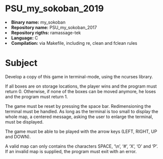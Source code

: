 # PSU_my_sokoban_2019

<li><strong>Binary name:</strong> my_sokoban</li>
<li><strong>Repository name:</strong> PSU_my_sokoban_2017</li>
<li><strong>Repository rigths:</strong> ramassage-tek</li>
<li><strong>Language:</strong> C</li>
<li><strong>Compilation:</strong> via Makefile, including re, clean and fclean rules</li>

# Subject

Develop a copy of this game in terminal-mode, using the ncurses library.

If all boxes are on storage locations, the player wins and the program must return 0. Otherwise, if none of the boxes can be moved anymore, he loses and the program must return 1.

The game must be reset by pressing the space bar. Redimensioning the terminal must be handled. As long as the terminal is too small to display the whole map, a centered message, asking the user to enlarge the terminal, must be displayed.

The game must be able to be played with the arrow keys (LEFT, RIGHT, UP and DOWN).

A valid map can only contains the characters SPACE, ‘\n’, ‘#’, ‘X’, ‘O’ and ‘P’. If an invalid map is supplied, the program must exit with an error.
